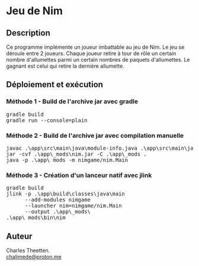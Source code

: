 # Jeu de Nim

## Description

Ce programme implémente un joueur imbattable au jeu de Nim. Le jeu se déroule entre 2 joueurs. Chaque joueur retire à tour de rôle un certain nombre d'allumettes parmi un certain nombres de paquets d'allumettes. Le gagnant est celui qui retire la dernière allumette.

## Déploiement et exécution

### Méthode 1 - Build de l'archive jar avec gradle

<pre>
gradle build
gradle run --console=plain
</pre>

### Méthode 2 - Build de l'archive jar avec compilation manuelle

<pre>
javac .\app\src\main\java\module-info.java .\app\src\main\java\nim\*.java -d .\app\_mods\
jar -cvf .\app\_mods\nim.jar -C .\app\_mods .
java -p .\app\_mods -m nimgame/nim.Main
</pre>

### Méthode 3 - Création d'un lanceur natif avec jlink

<pre>
gradle build
jlink -p .\app\build\classes\java\main
      --add-modules nimgame
      --launcher nim=nimgame/nim.Main
      --output .\app\_mods\
.\app\_mods\bin\nim
</pre>

## Auteur
Charles Theetten.\
chalimede@proton.me
